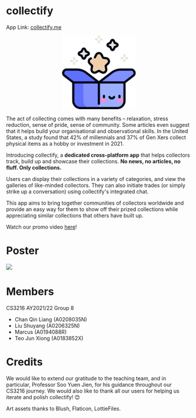 # collectify
App Link: [collectify.me](https://collectify.me)

<p align="center">
    <img src="logo.png" alt="logo" width="200" margin="auto"/>
</p>

The act of collecting comes with many benefits – relaxation, stress reduction, sense of pride, sense of community. Some articles even suggest that it helps build your organisational and observational skills. In the United States, a study found that 42% of millennials and 37% of Gen Xers collect physical items as a hobby or investment in 2021.

Introducing collectify, a **dedicated cross-platform app** that helps collectors track, build up and showcase their collections. **No news, no articles, no fluff. Only collections.**

Users can display their collections in a variety of categories, and view the galleries of like-minded collectors. They can also initiate trades (or simply strike up a conversation) using collectify's integrated chat. 

This app aims to bring together communities of collectors worldwide and provide an easy way for them to show off their prized collections while appreciating similar collections that others have built up.

Watch our promo video [here](https://youtu.be/-JXjXmV1PtI)!

# Poster
![](group-8-poster.gif)

# Members
CS3216 AY2021/22 Group 8

* Chan Qin Liang (A0208035N)
* Liu Shuyang (A0206325N)
* Marcus (A0194088R)
* Teo Jun Xiong (A0183852X)

# Credits
We would like to extend our gratitude to the teaching team, and in particular, Professor Soo Yuen Jien, for his guidance throughout our CS3216 journey. We would also like to thank all our users for helping us iterate and polish collectify! 😊

Art assets thanks to Blush, Flaticon, LottieFiles.
